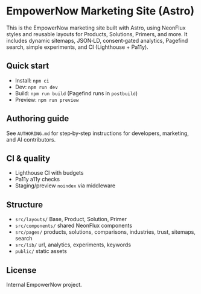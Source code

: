 # EmpowerNow Marketing Site (Astro)

This is the EmpowerNow marketing site built with Astro, using NeonFlux styles and reusable layouts for Products, Solutions, Primers, and more. It includes dynamic sitemaps, JSON‑LD, consent‑gated analytics, Pagefind search, simple experiments, and CI (Lighthouse + Pa11y).

## Quick start
- Install: `npm ci`
- Dev: `npm run dev`
- Build: `npm run build` (Pagefind runs in `postbuild`)
- Preview: `npm run preview`

## Authoring guide
See `AUTHORING.md` for step‑by‑step instructions for developers, marketing, and AI contributors.

## CI & quality
- Lighthouse CI with budgets
- Pa11y a11y checks
- Staging/preview `noindex` via middleware

## Structure
- `src/layouts/` Base, Product, Solution, Primer
- `src/components/` shared NeonFlux components
- `src/pages/` products, solutions, comparisons, industries, trust, sitemaps, search
- `src/lib/` url, analytics, experiments, keywords
- `public/` static assets

## License
Internal EmpowerNow project.
